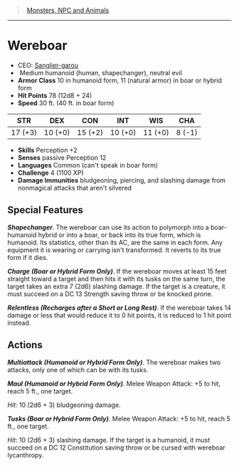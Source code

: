 ﻿---
!MonsterItem
Family: MonsterVO
Type: humanoid (human
Size: Medium
Alignment: shapechanger), neutral evil
ArmorClass: 10 in humanoid form, 11 (natural armor) in boar or hybrid form
HitPoints: 78 (12d8 + 24)
Speed: 30 ft. (40 ft. in boar form)
Strength: 17 (+3)
Dexterity: 10 (+0)
Constitution: 15 (+2)
Intelligence: 10 (+0)
Wisdom: 11 (+0)
Charisma: ' 8 (-1)'
Skills: Perception +2
DamageImmunities: bludgeoning, piercing, and slashing damage from nonmagical attacks that aren't silvered
Senses: passive Perception 12
Languages: Common (can't speak in boar form)
Challenge: 4 (1100 XP)
Id: monsters_vo.md#wereboar
ParentLink: monsters_vo.md#monsters-npc-and-animals
Name: Wereboar
ParentName: Monsters, NPC and Animals
NameLevel: 1
AltName: '[Sanglier-garou](hd_monsters_sanglier_garou.md)'
Attributes: {}
---
> [Monsters, NPC and Animals](srd_monsters.md)

---

# Wereboar

- CEO: [Sanglier-garou](hd_monsters_sanglier_garou.md)
-  Medium humanoid (human, shapechanger), neutral evil
- **Armor Class** 10 in humanoid form, 11 (natural armor) in boar or hybrid form
- **Hit Points** 78 (12d8 + 24)
- **Speed** 30 ft. (40 ft. in boar form)

|STR|DEX|CON|INT|WIS|CHA|
|---|---|---|---|---|---|
|17 (+3)|10 (+0)|15 (+2)|10 (+0)|11 (+0)| 8 (-1)|

- **Skills** Perception +2
- **Senses** passive Perception 12
- **Languages** Common (can't speak in boar form)
- **Challenge** 4 (1100 XP)
- **Damage Immunities** bludgeoning, piercing, and slashing damage from nonmagical attacks that aren't silvered

## Special Features

**_Shapechanger_**. The wereboar can use its action to polymorph into a boar-humanoid hybrid or into a boar, or back into its true form, which is humanoid. Its statistics, other than its AC, are the same in each form. Any equipment it is wearing or carrying isn't transformed. It reverts to its true form if it dies.

**_Charge (Boar or Hybrid Form Only)_**. If the wereboar moves at least 15 feet straight toward a target and then hits it with its tusks on the same turn, the target takes an extra 7 (2d6) slashing damage. If the target is a creature, it must succeed on a DC 13 Strength saving throw or be knocked prone.

**_Relentless (Recharges after a Short or Long Rest)_**. If the wereboar takes 14 damage or less that would reduce it to 0 hit points, it is reduced to 1 hit point instead.

## Actions

**_Multiattack (Humanoid or Hybrid Form Only)_**. The wereboar makes two attacks, only one of which can be with its tusks.

**_Maul (Humanoid or Hybrid Form Only)_**. Melee Weapon Attack: +5 to hit, reach 5 ft., one target.

_Hit_: 10 (2d6 + 3) bludgeoning damage.

**_Tusks (Boar or Hybrid Form Only)_**. Melee Weapon Attack: +5 to hit, reach 5 ft., one target.

_Hit_: 10 (2d6 + 3) slashing damage. If the target is a humanoid, it must succeed on a DC 12 Constitution saving throw or be cursed with wereboar lycanthropy.

